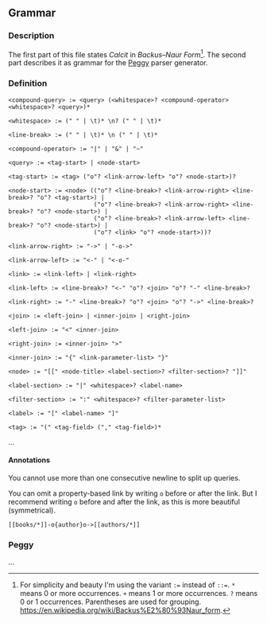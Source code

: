 ## Grammar

### Description

The first part of this file states *Calcit* in *Backus–Naur Form*[^1]. The second part describes it as grammar for the [Peggy](https://peggyjs.org/) parser generator.

### Definition

```
<compound-query> := <query> (<whitespace>? <compound-operator> <whitespace>? <query>)*

<whitespace> := (" " | \t)* \n? (" " | \t)*   

<line-break> := (" " | \t)* \n (" " | \t)*

<compound-operator> := "|" | "&" | "~"

<query> := <tag-start> | <node-start>

<tag-start> := <tag> ("o"? <link-arrow-left> "o"? <node-start>)?

<node-start> := <node> (("o"? <line-break>? <link-arrow-right> <line-break>? "o"? <tag-start>) |                        
                        ("o"? <line-break>? <link-arrow-right> <line-break>? "o"? <node-start>) |
                        ("o"? <line-break>? <link-arrow-left> <line-break>? "o"? <node-start>) |
                        ("o"? <link> "o"? <node-start>))?

<link-arrow-right> := "->" | "-o->"

<link-arrow-left> := "<-" | "<-o-"

<link> := <link-left> | <link-right>

<link-left> := <line-break>? "<-" "o"? <join> "o"? "-" <line-break>?

<link-right> := "-" <line-break>? "o"? <join> "o"? "->" <line-break>?

<join> := <left-join> | <inner-join> | <right-join>

<left-join> := "<" <inner-join>

<right-join> := <inner-join> ">"

<inner-join> := "{" <link-parameter-list> "}"

<node> := "[[" <node-title> <label-section>? <filter-section>? "]]"

<label-section> := "|" <whitespace>? <label-name>

<filter-section> := ":" <whitespace>? <filter-parameter-list>

<label> := "[" <label-name> "]"

<tag> := "(" <tag-field> ("," <tag-field>)*

```

...

#### Annotations

You cannot use more than one consecutive newline to split up queries.

You can omit a property-based link by writing `o` before or after the link. But I recommend writing `o` before and after the link, as this is more beautiful (symmetrical).

```
[[books/*]]-o{author}o->[[authors/*]]
```

### Peggy

...


[^1]: For simplicity and beauty I'm using the variant `:=` instead of `::=`. `*` means 0 or more occurrences. `+` means 1 or more occurrences. `?` means 0 or 1 occurrences. Parentheses are used for grouping. https://en.wikipedia.org/wiki/Backus%E2%80%93Naur_form. 
